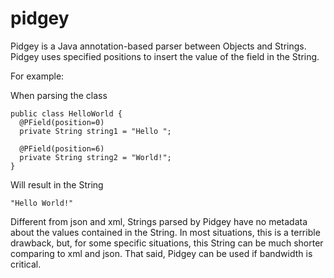 # pidgey
Pidgey is a Java annotation-based parser between Objects and Strings.
Pidgey uses specified positions to insert the value of the field in the String.

For example:

When parsing the class 
```
public class HelloWorld {
  @PField(position=0)
  private String string1 = "Hello ";

  @PField(position=6)
  private String string2 = "World!";
}
```
Will result in the String 
```
"Hello World!"
```
Different from json and xml, Strings parsed by Pidgey have no metadata about the 
values contained in the String. In most situations, this is a terrible drawback, but, 
for some specific situations, this String can be much shorter comparing to xml and json. 
That said, Pidgey can be used if bandwidth is critical.
